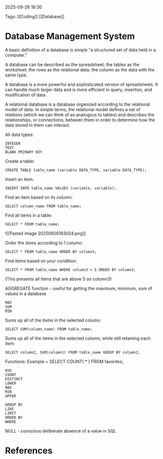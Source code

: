 
2025-09-26  18:30

Tags: [[Coding]] [[Database]] 

# Database Management System


A basic definition of a database is simple "a structured set of data held in a computer."

A database can be described as the spreadsheet; the tables as the worksheet; the rows as the relational data; the column as the data with the same type.

A database is a more powerful and sophisticated version of spreadsheets. It can handle much larger data and is more efficient in query, insertion, and modification of data.

A relational database is a database organized according to the relational model of data. In simple terms, the relational model defines a set of relations (which we can think of as analogous to tables) and describes the relationships, or connections, between them in order to determine how the data stored in them can interact.

All data types:
```
INTEGER
TEXT
BLANK PRIMARY KEY
```

Create a table:
```
CREATE TABLE table_name (variable DATA_TYPE, variable DATA_TYPE);
```

Insert an item:
```
INSERT INTO table_name VALUES (variable, variable);
```

Find an item based on its column:
```
SELECT column_name FROM table_name;
```

Find all items in a table:
```
SELECT * FROM table_name;
```

![[Pasted image 20250926183024.png]]

Order the items according to 1 column:
```
SELECT * FROM table_name ORDER BY column3;
```

Find items based on your condition:
```
SELECT * FROM table_name WHERE column3 > 5 ORDER BY column3;
```
(This presents all items that are above 5 on column3)



AGGREGATE function - useful for getting the maximum, minimum, sum of values in a database
```
MAX
SUM
MIN
```

Sums up all of the items in the selected column:
```
SELECT SUM(column_name) FROM table_name;
```

Sums up all of the items in the selected column, while still retaining each item:
```
SELECT column2, SUM(column1) FROM table_name GROUP BY column2;
```

Functions:
Example = SELECT COUNT( * ) FROM favorites;
```
AVG
COUNT
DISTINCT
LOWER
MAX
MIN
UPPER

GROUP BY
LIKE
LIMIT
ORDER BY
WHERE
```

NULL - conscious deliberate absence of a value in SQL





# References